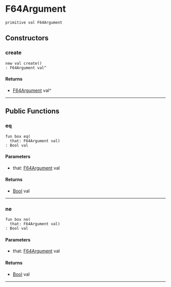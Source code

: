 # F64Argument

```pony
primitive val F64Argument
```

## Constructors

### create

```pony
new val create()
: F64Argument val^
```

#### Returns

* [F64Argument](wallaroo_labs-options-F64Argument) val^

---

## Public Functions

### eq

```pony
fun box eq(
  that: F64Argument val)
: Bool val
```
#### Parameters

*   that: [F64Argument](wallaroo_labs-options-F64Argument) val

#### Returns

* [Bool](builtin-Bool) val

---

### ne

```pony
fun box ne(
  that: F64Argument val)
: Bool val
```
#### Parameters

*   that: [F64Argument](wallaroo_labs-options-F64Argument) val

#### Returns

* [Bool](builtin-Bool) val

---

